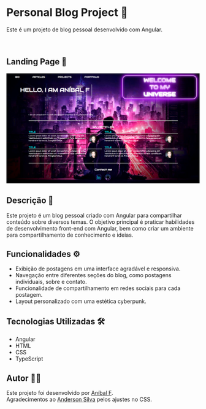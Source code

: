 # Personal Blog Project  📝

Este é um projeto de blog pessoal desenvolvido com Angular.  
<br />
<br />

## Landing Page 📖
![Landing Page of blog](https://github.com/anibalfn/angular-blog-project/blob/main/landingpage_proj.png)

## Descrição 📝

Este projeto é um blog pessoal criado com Angular para compartilhar conteúdo sobre diversos temas. O objetivo principal é praticar habilidades de desenvolvimento front-end com Angular, bem como criar um ambiente para compartilhamento de conhecimento e ideias.

## Funcionalidades ⚙️

- Exibição de postagens em uma interface agradável e responsiva.
- Navegação entre diferentes seções do blog, como postagens individuais, sobre e contato.
- Funcionalidade de compartilhamento em redes sociais para cada postagem.
- Layout personalizado com uma estética cyberpunk.

## Tecnologias Utilizadas 🛠️

- Angular
- HTML
- CSS
- TypeScript

## Autor 🧑‍💻

Este projeto foi desenvolvido por [Aníbal F](https://github.com/anibalf).  
Agradecimentos ao [Anderson Silva](https://github.com/AndersonSilva94) pelos ajustes no CSS. 
